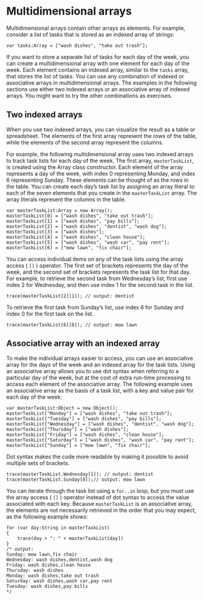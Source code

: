 # Multidimensional arrays

<div>

Multidimensional arrays contain other arrays as elements. For example,
consider a list of tasks that is stored as an indexed array of strings:

    var tasks:Array = ["wash dishes", "take out trash"];

If you want to store a separate list of tasks for each day of the week,
you can create a multidimensional array with one element for each day of
the week. Each element contains an indexed array, similar to the
`tasks` array, that stores the list of tasks.
You can use any combination of indexed or associative arrays in
multidimensional arrays. The examples in the following sections use
either two indexed arrays or an associative array of indexed arrays. You
might want to try the other combinations as exercises.

</div>

<div>

## Two indexed arrays

<div>

When you use two indexed arrays, you can visualize the result as a table
or spreadsheet. The elements of the first array represent the rows of
the table, while the elements of the second array represent the columns.

For example, the following multidimensional array uses two indexed
arrays to track task lists for each day of the week. The first array,
`masterTaskList`, is created using the
Array class constructor. Each element of the array represents a day of
the week, with index 0 representing Monday, and index 6 representing
Sunday. These elements can be thought of as the rows in the table. You
can create each day’s task list by assigning an array literal to each of
the seven elements that you create in the
`masterTaskList` array. The array literals
represent the columns in the table.

    var masterTaskList:Array = new Array();
    masterTaskList[0] = ["wash dishes", "take out trash"];
    masterTaskList[1] = ["wash dishes", "pay bills"];
    masterTaskList[2] = ["wash dishes", "dentist", "wash dog"];
    masterTaskList[3] = ["wash dishes"];
    masterTaskList[4] = ["wash dishes", "clean house"];
    masterTaskList[5] = ["wash dishes", "wash car", "pay rent"];
    masterTaskList[6] = ["mow lawn", "fix chair"];

You can access individual items on any of the task lists using the array
access ( `[]` ) operator. The first set of
brackets represents the day of the week, and the second set of brackets
represents the task list for that day. For example, to retrieve the
second task from Wednesday’s list, first use index 2 for Wednesday, and
then use index 1 for the second task in the list.

    trace(masterTaskList[2][1]); // output: dentist

To retrieve the first task from Sunday’s list, use index 6 for Sunday
and index 0 for the first task on the list.

    trace(masterTaskList[6][0]); // output: mow lawn

</div>

</div>

<div>

## Associative array with an indexed array

<div>

To make the individual arrays easier to access, you can use an
associative array for the days of the week and an indexed array for the
task lists. Using an associative array allows you to use dot syntax when
referring to a particular day of the week, but at the cost of extra
run-time processing to access each element of the associative array. The
following example uses an associative array as the basis of a task list,
with a key and value pair for each day of the week:

    var masterTaskList:Object = new Object();
    masterTaskList["Monday"] = ["wash dishes", "take out trash"];
    masterTaskList["Tuesday"] = ["wash dishes", "pay bills"];
    masterTaskList["Wednesday"] = ["wash dishes", "dentist", "wash dog"];
    masterTaskList["Thursday"] = ["wash dishes"];
    masterTaskList["Friday"] = ["wash dishes", "clean house"];
    masterTaskList["Saturday"] = ["wash dishes", "wash car", "pay rent"];
    masterTaskList["Sunday"] = ["mow lawn", "fix chair"];

Dot syntax makes the code more readable by making it possible to avoid
multiple sets of brackets.

    trace(masterTaskList.Wednesday[1]); // output: dentist
    trace(masterTaskList.Sunday[0]);// output: mow lawn

You can iterate through the task list using a
`for..in` loop, but you must use the array
access ( `[]` ) operator instead of dot
syntax to access the value associated with each key. Because
`masterTaskList` is an associative array,
the elements are not necessarily retrieved in the order that you may
expect, as the following example shows:

    for (var day:String in masterTaskList)
    {
        trace(day + ": " + masterTaskList[day])
    }
    /* output:
    Sunday: mow lawn,fix chair
    Wednesday: wash dishes,dentist,wash dog
    Friday: wash dishes,clean house
    Thursday: wash dishes
    Monday: wash dishes,take out trash
    Saturday: wash dishes,wash car,pay rent
    Tuesday: wash dishes,pay bills
    */

</div>

</div>
